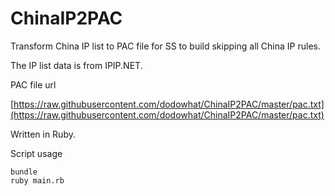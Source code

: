 # ChinaIP2PAC

Transform China IP list to PAC file for SS to build skipping all China IP rules.

The IP list data is from IPIP.NET.

PAC file url

[https://raw.githubusercontent.com/dodowhat/ChinaIP2PAC/master/pac.txt](https://raw.githubusercontent.com/dodowhat/ChinaIP2PAC/master/pac.txt)

Written in Ruby.

Script usage

    bundle
    ruby main.rb
